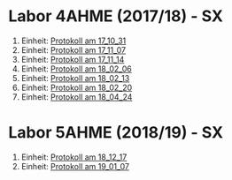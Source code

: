 # Labor 4AHME (2017/18) - SX

1. Einheit: [Protokoll am 17_10_31](plaanm14/README_17_10_31.md)
2. Einheit: [Protokoll am 17_11_07](plaanm14/README_17_11_07.md)
3. Einheit: [Protokoll am 17_11_14](plaanm14/README_17_11_14.md)
4. Einheit: [Protokoll am 18_02_06](plaanm14/README_18_02_06.md)
5. Einheit: [Protokoll am 18_02_13](plaanm14/README_18_02_13.md)
6. Einheit: [Protokoll am 18_02_20](plaanm14/README_18_02_20.md)
7. Einheit: [Protokoll am 18_04_24](plaanm14/README_18_04_24.md)


# Labor 5AHME (2018/19) - SX

1. Einheit: [Protokoll am 18_12_17](plaanm14/README_18_12_17.md)
2. Einheit: [Protokoll am 19_01_07](plaanm14/README_19_01_07.md)
